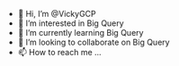 - 👋 Hi, I’m @VickyGCP
- 👀 I’m interested in Big Query
- 🌱 I’m currently learning Big Query
- 💞️ I’m looking to collaborate on Big Query
- 📫 How to reach me ...

<!---
VickyGCP/VickyGCP is a ✨ special ✨ repository because its `README.md` (this file) appears on your GitHub profile.
You can click the Preview link to take a look at your changes.
--->
